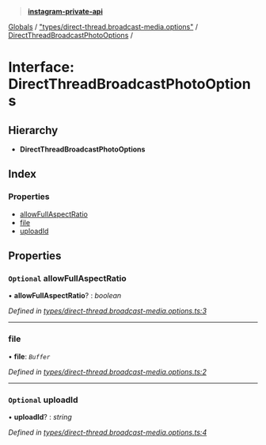 > **[instagram-private-api](../README.md)**

[Globals](../README.md) / ["types/direct-thread.broadcast-media.options"](../modules/_types_direct_thread_broadcast_media_options_.md) / [DirectThreadBroadcastPhotoOptions](_types_direct_thread_broadcast_media_options_.directthreadbroadcastphotooptions.md) /

# Interface: DirectThreadBroadcastPhotoOptions

## Hierarchy

* **DirectThreadBroadcastPhotoOptions**

## Index

### Properties

* [allowFullAspectRatio](_types_direct_thread_broadcast_media_options_.directthreadbroadcastphotooptions.md#optional-allowfullaspectratio)
* [file](_types_direct_thread_broadcast_media_options_.directthreadbroadcastphotooptions.md#file)
* [uploadId](_types_direct_thread_broadcast_media_options_.directthreadbroadcastphotooptions.md#optional-uploadid)

## Properties

### `Optional` allowFullAspectRatio

• **allowFullAspectRatio**? : *boolean*

*Defined in [types/direct-thread.broadcast-media.options.ts:3](https://github.com/dilame/instagram-private-api/blob/3e16058/src/types/direct-thread.broadcast-media.options.ts#L3)*

___

###  file

• **file**: *`Buffer`*

*Defined in [types/direct-thread.broadcast-media.options.ts:2](https://github.com/dilame/instagram-private-api/blob/3e16058/src/types/direct-thread.broadcast-media.options.ts#L2)*

___

### `Optional` uploadId

• **uploadId**? : *string*

*Defined in [types/direct-thread.broadcast-media.options.ts:4](https://github.com/dilame/instagram-private-api/blob/3e16058/src/types/direct-thread.broadcast-media.options.ts#L4)*